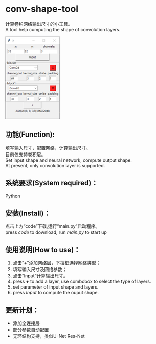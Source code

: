 # conv-shape-tool  
计算卷积网络输出尺寸的小工具。  
A tool help cumputing the shape of convolution layers.   

<p><img src="/python.png"" /></p>  
  
## 功能(Function): 
  填写输入尺寸，配置网络，计算输出尺寸。  
  目前仅支持卷积层。  
  Set input shape and neural network, compute output shape.  
  At present, only convolution layer is supported.  
  
## 系统要求(System required)：
  Python  
  
## 安装(Install)：
  点击上方“code”下载,运行“main.py”启动程序。  
  press *code* to download, run *main.py* to start up
  
## 使用说明(How to use)：
  1. 点击“+”添加网络层，下拉框选择网络类型；
  2. 填写输入尺寸及网络参数；
  3. 点击“Input”计算输出尺寸。
  1. press **+** to add a layer, use combobox to select the type of layers.
  2. set parameter of input shape and layers.
  3. press *Input* to compute the ouput shape.
  
## 更新计划：  
- 添加全连接层
- 部分参数自动配置
- 无环结构支持，类似U-Net Res-Net
